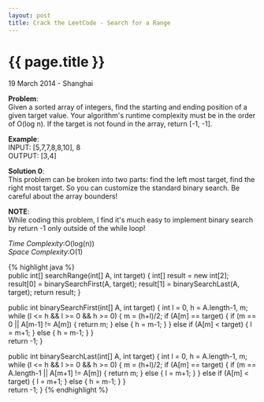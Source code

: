 ```yaml
---
layout: post
title: Crack the LeetCode - Search for a Range
---
```


{{ page.title }}
================

<p class="meta">19 March 2014 - Shanghai </p>

**Problem**:   
Given a sorted array of integers, find the starting and ending position of a given target value. Your algorithm's runtime complexity must be in the order of O(log n). If the target is not found in the array, return [-1, -1].

**Example**:   
INPUT:  [5,7,7,8,8,10], 8  
OUTPUT:  [3,4] 

**Solution 0**:  
This problem can be broken into two parts: find the left most target, find the right most target. So you can customize the standard binary search. Be careful about the array bounders! 

**NOTE**:  
While coding this problem, I find it's much easy to implement binary search by return -1 only outside of the while loop!

*Time Complexity*:O(log(n))  
*Space Complexity*:O(1)  

{% highlight java %}  
public int[] searchRange(int[] A, int target) {
    int[] result = new int[2];
    result[0] = binarySearchFirst(A, target);
    result[1] = binarySearchLast(A, target);
    return result;
}

public int binarySearchFirst(int[] A, int target) {
    int l = 0, h = A.length-1, m;
    while (l <= h && l >= 0 && h >= 0) {
        m = (h+l)/2;
        if (A[m] == target) {
            if (m == 0 || A[m-1] != A[m]) {
                return m;
            } else {
                h = m-1;
            }
        } else if (A[m] < target) {
            l = m+1;
        } else {
            h = m-1;
        }
    }           
    return -1;
}

public int binarySearchLast(int[] A, int target) {
    int l = 0, h = A.length-1, m;
    while (l <= h && l >= 0 && h >= 0) {
        m = (h+l)/2;
        if (A[m] == target) {
            if (m == A.length-1 || A[m+1] != A[m]) {
                return m;
            } else {
                l = m+1;
            }
        } else if (A[m] < target) {
            l = m+1;
        } else {
            h = m-1;
        }
    }           
    return -1;
}
{% endhighlight %}
